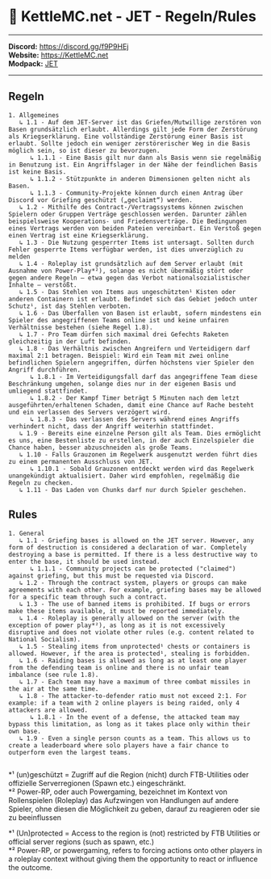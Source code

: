 # 🚀 KettleMC.net - JET - Regeln/Rules

___

**Discord:** https://discord.gg/f9P9HEj</br>
**Website:** https://KettleMC.net</br>
**Modpack:** [JET](https://www.curseforge.com/minecraft/modpacks/jet)

___

## Regeln 
```
1. Allgemeines 
   ↳ 1.1 - Auf dem JET-Server ist das Griefen/Mutwillige zerstören von Basen grundsätzlich erlaubt. Allerdings gilt jede Form der Zerstörung als Kriegserklärung. Eine vollständige Zerstörung einer Basis ist erlaubt. Sollte jedoch ein weniger zerstörerischer Weg in die Basis möglich sein, so ist dieser zu bevorzugen.
      ↳ 1.1.1 - Eine Basis gilt nur dann als Basis wenn sie regelmäßig in Benutzung ist. Ein Angriffslager in der Nähe der feindlichen Basis ist keine Basis.
      ↳ 1.1.2 - Stützpunkte in anderen Dimensionen gelten nicht als Basen.
      ↳ 1.1.3 - Community-Projekte können durch einen Antrag über Discord vor Griefing geschützt („geclaimt“) werden.
   ↳ 1.2 - Mithilfe des Contract-/Vertragssystems können zwischen Spielern oder Gruppen Verträge geschlossen werden. Darunter zählen beispielsweise Kooperations- und Friedensverträge. Die Bedingungen eines Vertrags werden von beiden Pateien vereinbart. Ein Verstoß gegen einen Vertrag ist eine Kriegserklärung.
   ↳ 1.3 - Die Nutzung gesperrter Items ist untersagt. Sollten durch Fehler gesperrte Items verfügbar werden, ist dies unverzüglich zu melden
   ↳ 1.4 - Roleplay ist grundsätzlich auf dem Server erlaubt (mit Ausnahme von Power-Play*²), solange es nicht übermäßig stört oder gegen andere Regeln – etwa gegen das Verbot nationalsozialistischer Inhalte – verstößt.
   ↳ 1.5 - Das Stehlen von Items aus ungeschützten¹ Kisten oder anderen Containern ist erlaubt. Befindet sich das Gebiet jedoch unter Schutz¹, ist das Stehlen verboten.
   ↳ 1.6 - Das Überfallen von Basen ist erlaubt, sofern mindestens ein Spieler des angegriffenen Teams online ist und keine unfairen Verhältnisse bestehen (siehe Regel 1.8).
   ↳ 1.7 - Pro Team dürfen sich maximal drei Gefechts Raketen gleichzeitig in der Luft befinden.
   ↳ 1.8 - Das Verhältnis zwischen Angreifern und Verteidigern darf maximal 2:1 betragen. Beispiel: Wird ein Team mit zwei online befindlichen Spielern angegriffen, dürfen höchstens vier Spieler den Angriff durchführen.
      ↳ 1.8.1 - Im Verteidigungsfall darf das angegriffene Team diese Beschränkung umgehen, solange dies nur in der eigenen Basis und umliegend stattfindet.
      ↳ 1.8.2 - Der Kampf Timer beträgt 5 Minuten nach dem letzt ausgeführten/erhaltenen Schaden, damit eine Chance auf Rache besteht und ein verlassen des Servers verzögert wird.
      ↳ 1.8.3 - Das verlassen des Servers während eines Angriffs verhindert nicht, dass der Angriff weiterhin stattfindet.
   ↳ 1.9 - Bereits eine einzelne Person gilt als Team. Dies ermöglicht es uns, eine Bestenliste zu erstellen, in der auch Einzelspieler die Chance haben, besser abzuschneiden als große Teams.
   ↳ 1.10 - Falls Grauzonen im Regelwerk ausgenutzt werden führt dies zu einem permanenten Ausschluss von JET.
      ↳ 1.10.1 - Sobald Grauzonen entdeckt werden wird das Regelwerk unangekündigt aktualisiert. Daher wird empfohlen, regelmäßig die Regeln zu checken.
   ↳ 1.11 - Das Laden von Chunks darf nur durch Spieler geschehen.
```

## Rules 
```
1. General  
   ↳ 1.1 - Griefing bases is allowed on the JET server. However, any form of destruction is considered a declaration of war. Completely destroying a base is permitted. If there is a less destructive way to enter the base, it should be used instead. 
      ↳ 1.1.1 - Community projects can be protected ("claimed") against griefing, but this must be requested via Discord.
   ↳ 1.2 - Through the contract system, players or groups can make agreements with each other. For example, griefing bases may be allowed for a specific team through such a contract.
   ↳ 1.3 - The use of banned items is prohibited. If bugs or errors make these items available, it must be reported immediately.  
   ↳ 1.4 - Roleplay is generally allowed on the server (with the exception of power play*²), as long as it is not excessively disruptive and does not violate other rules (e.g. content related to National Socialism). 
   ↳ 1.5 - Stealing items from unprotected¹ chests or containers is allowed. However, if the area is protected¹, stealing is forbidden.  
   ↳ 1.6 - Raiding bases is allowed as long as at least one player from the defending team is online and there is no unfair team imbalance (see rule 1.8). 
   ↳ 1.7 - Each team may have a maximum of three combat missiles in the air at the same time.
   ↳ 1.8 - The attacker-to-defender ratio must not exceed 2:1. For example: if a team with 2 online players is being raided, only 4 attackers are allowed.
      ↳ 1.8.1 - In the event of a defense, the attacked team may bypass this limitation, as long as it takes place only within their own base.
   ↳ 1.9 - Even a single person counts as a team. This allows us to create a leaderboard where solo players have a fair chance to outperform even the largest teams.
      
```

*¹ (un)geschützt = Zugriff auf die Region (nicht) durch FTB-Utilities oder offizielle Serverregionen (Spawn etc.) eingeschränkt.</br>
*² Power-RP, oder auch Powergaming, bezeichnet im Kontext von Rollenspielen (Roleplay) das Aufzwingen von Handlungen auf andere Spieler, ohne diesen die Möglichkeit zu geben, darauf zu reagieren oder sie zu beeinflussen</br>

*¹ (Un)protected = Access to the region is (not) restricted by FTB Utilities or official server regions (such as spawn, etc.)</br>
*² Power-RP, or powergaming, refers to forcing actions onto other players in a roleplay context without giving them the opportunity to react or influence the outcome.</br>

